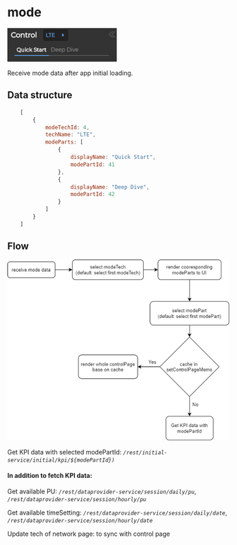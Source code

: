 # mode
![mode](img/mode.png)

Receive mode data after app initial loading.

## Data structure
```javascript
    [
        {
            modeTechId: 4,
            techName: "LTE",
            modeParts: [
                {
                    displayName: "Quick Start",
                    modePartId: 41
                },
                {
                    displayName: "Deep Dive",
                    modePartId: 42
                }
            ]
        }
    ]
```

## Flow
![mode flow](img/modeFlow.png)

Get KPI data with selected modePartId: _`/rest/initial-service/initial/kpi/${modePartId})`_

#### In addition to fetch KPI data:
Get available PU:  _`/rest/dataprovider-service/session/daily/pu`_,
 _`/rest/dataprovider-service/session/hourly/pu`_

Get available timeSetting: _`/rest/dataprovider-service/session/daily/date`_,
 _`/rest/dataprovider-service/session/hourly/date`_

 Update tech of network page: to sync with control page